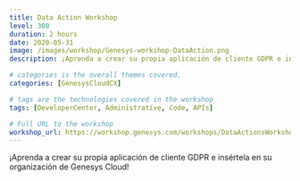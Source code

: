 ```yaml
---
title: Data Action Workshop
level: 300
duration: 2 hours
date: 2020-05-31
image: /images/workshop/Genesys-workshop-DataAction.png
description: ¡Aprenda a crear su propia aplicación de cliente GDPR e insértela en su organización de Genesys Cloud!

# categories is the overall themes covered. 
categories: [GenesysCloudCX]

# tags are the technologies covered in the workshop
tags: [DeveloperCenter, Administrative, Code, APIs]

# Full URL to the workshop
workshop_url: https://workshop.genesys.com/workshops/DataActionsWorkshop/
---
```


¡Aprenda a crear su propia aplicación de cliente GDPR e insértela en su organización de Genesys Cloud!
